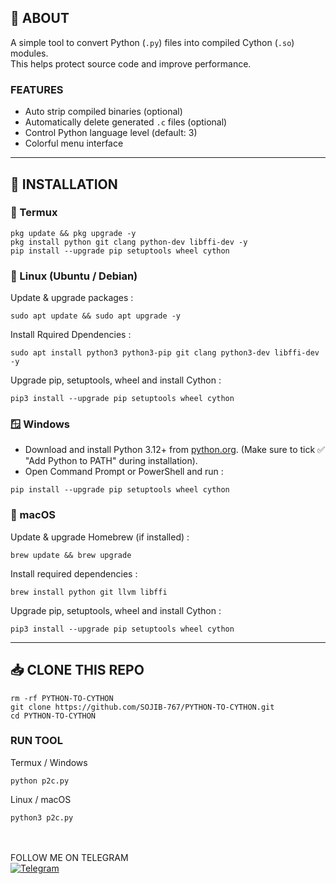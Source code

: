 ## **📌 ABOUT**
A simple tool to convert Python (`.py`) files into compiled Cython (`.so`) modules.  
This helps protect source code and improve performance.  

### FEATURES
- Auto strip compiled binaries (optional)  
- Automatically delete generated `.c` files (optional)  
- Control Python language level (default: 3)  
- Colorful menu interface  

---

## **🚀 INSTALLATION**

### 📱 Termux
```
pkg update && pkg upgrade -y
pkg install python git clang python-dev libffi-dev -y
pip install --upgrade pip setuptools wheel cython
```

### 🐧 Linux (Ubuntu / Debian)
Update & upgrade packages :
```
sudo apt update && sudo apt upgrade -y
```

Install Rquired Dpendencies :
```
sudo apt install python3 python3-pip git clang python3-dev libffi-dev -y
```
Upgrade pip, setuptools, wheel and install Cython :
```
pip3 install --upgrade pip setuptools wheel cython
```

### 🪟 Windows
- Download and install Python 3.12+ from [python.org](https://www.python.org/downloads/).
(Make sure to tick ✅ "Add Python to PATH" during installation).
- Open Command Prompt or PowerShell and run :
```
pip install --upgrade pip setuptools wheel cython
```

### 🍏 macOS
Update & upgrade Homebrew (if installed) :
```
brew update && brew upgrade
```
Install required dependencies :
```
brew install python git llvm libffi
```
Upgrade pip, setuptools, wheel and install Cython :
```
pip3 install --upgrade pip setuptools wheel cython
```

---

## 📥 CLONE THIS REPO
```
rm -rf PYTHON-TO-CYTHON
git clone https://github.com/SOJIB-767/PYTHON-TO-CYTHON.git
cd PYTHON-TO-CYTHON
```
### RUN TOOL
Termux / Windows
```
python p2c.py
```
Linux / macOS
```
python3 p2c.py
```
\
\
FOLLOW ME ON TELEGRAM\
[![Telegram](https://img.shields.io/badge/Telegram-Contact-blue?logo=telegram)](https://t.me/RealProjukti)

